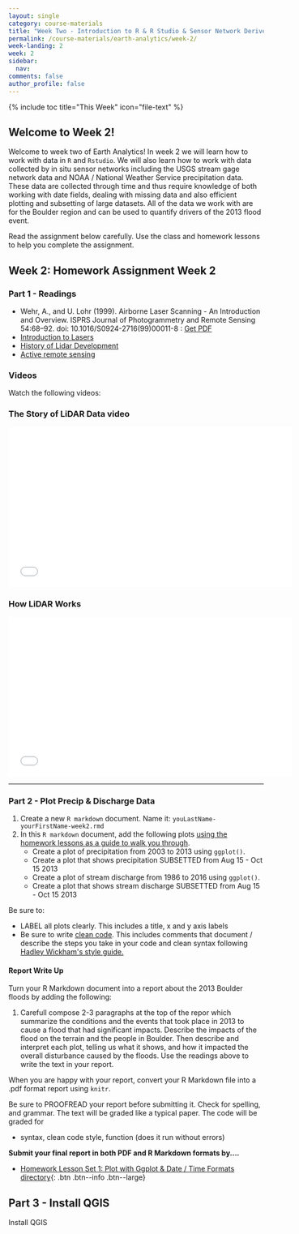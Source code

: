 ```yaml
---
layout: single
category: course-materials
title: "Week Two - Introduction to R & R Studio & Sensor Network Derived Time Series Data"
permalink: /course-materials/earth-analytics/week-2/
week-landing: 2
week: 2
sidebar:
  nav:
comments: false
author_profile: false
---
```


{% include toc title="This Week" icon="file-text" %}

<div class="notice--info" markdown="1">

## <i class="fa fa-ship" aria-hidden="true"></i> Welcome to Week 2!

Welcome to week two of Earth Analytics! In week 2 we will learn how to work with
data in `R` and `Rstudio`. We will also learn how to work with data collected
by in situ sensor networks including the USGS stream gage network data and
NOAA / National Weather Service precipitation data. These data are collected through
time and thus require knowledge of both working with date fields, dealing with
missing data and also efficient plotting and subsetting of large datasets. All
of the data we work with are for the Boulder region and can be used to quantify
drivers of the 2013 flood event.

Read the assignment below carefully. Use the class and homework lessons to help
you complete the assignment.
</div>

## <i class="fa fa-pencil"></i> Week 2: Homework Assignment Week 2

### Part 1 - Readings

* Wehr, A., and U. Lohr (1999). Airborne Laser Scanning - An Introduction and Overview. ISPRS Journal of Photogrammetry and Remote Sensing 54:68–92. doi: 10.1016/S0924-2716(99)00011-8 : <a href="http://citeseerx.ist.psu.edu/viewdoc/download?doi=10.1.1.9.516&rep=rep1&type=pdf" target="_blank">Get PDF</a>
* <a href="https://www.e-education.psu.edu/geog481/l1_p3.html" target="_blank">Introduction to Lasers</a>
* <a href="https://www.e-education.psu.edu/geog481/l1_p4.html" target="_blank">History of Lidar Development</a>
* <a href="https://www.e-education.psu.edu/natureofgeoinfo/node/1890" target="_blank">Active remote sensing</a>


### Videos

Watch the following videos:

### The Story of LiDAR Data video
<iframe width="560" height="315" src="//www.youtube.com/embed/m7SXoFv6Sdc?rel=0" frameborder="0" allowfullscreen></iframe>

### How LiDAR Works
<iframe width="560" height="315" src="//www.youtube.com/embed/EYbhNSUnIdU?rel=0" frameborder="0" allowfullscreen></iframe>

***

### Part 2 - Plot Precip & Discharge Data

1. Create a new `R markdown` document. Name it: `youLastName-yourFirstName-week2.rmd`
2. In this `R markdown` document, add the following plots [using the homework lessons
as a guide to walk you through](/course-materials/earth-analytics/week-2/hw-ggplot2-r).
    * Create a plot of precipitation from 2003 to 2013 using `ggplot()`.
    * Create a plot that shows precipitation SUBSETTED from Aug 15 - Oct 15 2013
    * Create a plot of stream discharge from 1986 to 2016 using `ggplot()`.
    * Create a plot that shows stream discharge SUBSETTED from Aug 15 - Oct 15 2013

Be sure to:

* LABEL all plots clearly. This includes a title, x and y axis labels
* Be sure to write [clean code](/course-materials/earth-analytics/week-2/write-clean-code-with-r/). This includes comments that document / describe the steps you take in your code and clean syntax following <a href="http://adv-r.had.co.nz/Style.html" target="_blank">Hadley Wickham's style guide.</a>


#### Report Write Up

Turn your R Markdown document into a report about the 2013 Boulder floods by adding
the following:

1. Carefull compose 2-3 paragraphs at the top of the repor which summarize the conditions
and the events that took place in 2013 to cause a flood that had significant impacts.
Describe the impacts of the flood on the terrain and the people in Boulder. Then
describe and interpret each
plot, telling us what it shows, and how it impacted the overall disturbance caused
by the floods. Use the readings above to write the text in your report.

When you are happy with your report, convert your R Markdown file into a .pdf
format report using `knitr`.

Be sure to PROOFREAD your report before submitting it. Check for spelling, and grammar.
The text will be graded like a typical paper. The code will be graded for

* syntax, clean code style, function (does it run without errors)

**Submit your final report in both PDF and R Markdown formats by....**

* [Homework Lesson Set 1: Plot with Ggplot & Date / Time Formats directory](/course-materials/earth-analytics/week-2/hw-ggplot2-r){: .btn .btn--info .btn--large}


## Part 3 - Install QGIS

Install QGIS
